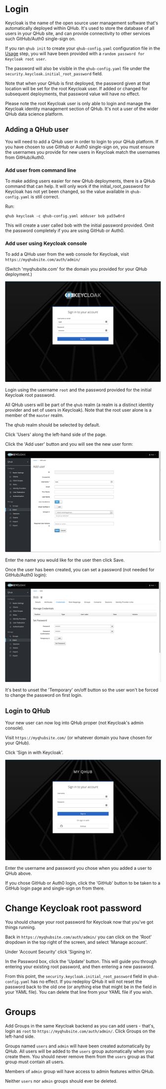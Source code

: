 # Login

Keycloak is the name of the open source user management software that's automatically deployed within QHub. It's used to store the database of all users in your QHub site, and can provide connectivity to other services such GitHub/Auth0 single-sign on.

If you ran `qhub init` to create your `qhub-config.yaml` configuration file in the [Usage](usage.md) step, you will have been provided with a `random password for Keycloak root user`.

The password will also be visible in the `qhub-config.yaml` file under the `security.keycloak.initial_root_password` field.

Note that when your QHub is first deployed, the password given at that location will be set for the root Keycloak user. If added or changed for subsequent deployments, that password value will have no effect.

Please note the root Keycloak user is only able to login and manage the Keycloak identity management section of QHub. It's not a user of the wider QHub data science platform.

## Adding a QHub user

You will need to add a QHub user in order to login to your QHub platform. If you have chosen to use GitHub or Auth0 single-sign on, you must ensure the usernames you provide for new users in Keycloak match the usernames from GitHub/Auth0.

### Add user from command line

To make adding users easier for new QHub deployments, there is a QHub command that can help. It will only work if the initial_root_password for Keycloak has not yet been changed, so the value available in `qhub-config.yaml` is still correct.

Run:
```
qhub keycloak -c qhub-config.yaml adduser bob pa55w0rd
```

This will create a user called bob with the initial password provided. Omit the password completely if you are using GitHub or Auth0.

### Add user using Keycloak console

To add a QHub user from the web console for Keycloak, visit `https://myqhubsite.com/auth/admin/`

(Switch 'myqhubsite.com' for the domain you provided for your QHub deployment.)

![Root Login to Keycloak](../images/keycloak_master_login.png)

Login using the username `root` and the password provided for the initial Keycloak root password.

All QHub users will be part of the `qhub` realm (a realm is a distinct identity provider and set of users in Keycloak). Note that the root user alone is a member of the `master` realm.

The qhub realm should be selected by default.

Click 'Users' along the left-hand side of the page.

Click the 'Add user' button and you will see the new user form:

![Add User to Keycloak](../images/keycloak_adduser.png)

Enter the name you would like for the user then click Save.

Once the user has been created, you can set a password (not needed for GitHub/Auth0 login):

![Set Password in Keycloak](../images/keycloak_user_password.png)

It's best to unset the 'Temporary' on/off button so the user won't be forced to change the password on first login.

## Login to QHub

Your new user can now log into QHub proper (not Keycloak's admin console).

Visit `https://myqhubsite.com/` (or whatever domain you have chosen for your QHub).

Click 'Sign in with Keycloak'.

![Login to Keycloak](../images/keycloak_qhub_login.png)

Enter the username and password you chose when you added a user to QHub above.

If you chose GitHub or Auth0 login, click the 'GitHub' button to be taken to a GitHub login page and single-sign on from there.

# Change Keycloak root password

You should change your root password for Keycloak now that you've got things running.

Back in `https://myqhubsite.com/auth/admin/` you can click on the 'Root' dropdown in the top right of the screen, and select 'Manage account'.

Under 'Account Security' click 'Signing In'.

In the Password box, click the 'Update' button. This will guide you through entering your existing root password, and then entering a new password.

From this point, the `security.keycloak.initial_root_password` field in `qhub-config.yaml` has no effect. If you redeploy QHub it will not reset the password back to the old one (or anything else that might be in the field in your YAML file). You can delete that line from your YAML file if you wish.

# Groups

Add Groups in the same Keycloak backend as you can add users - that's, login as `root` to `https://myqhubsite.com/auth/admin/`. Click Groups on the left-hand side.

Groups named `users` and `admin` will have been created automatically by QHub. All users will be added to the `users` group automatically when you create them. You should never remove them from the `users` group as that group must contain all users.

Members of `admin` group will have access to admin features within QHub.

Neither `users` nor `admin` groups should ever be deleted.
